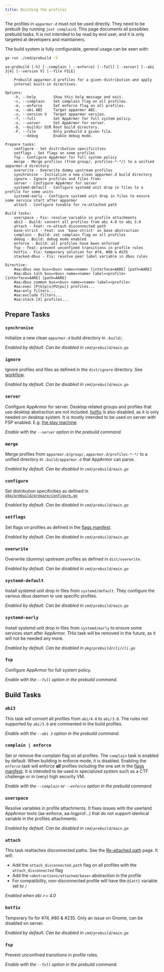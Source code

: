 ```yaml
---
title: Building the profiles
---
```


The profiles in `apparmor.d` must not be used directly. They need to be prebuilt (by running `just complain`). This page documents all possibles prebuild tasks. It is not intended to be read by end user, and it is only targeted at developers and maintainers.

The build system is fully configurable, general usage can be seen with:
```sh
go run ./cmd/prebuild -h
```

```
aa-prebuild [-h] [--complain | --enforce] [--full] [--server] [--abi 3|4] [--version V] [--file FILE]

    Prebuild apparmor.d profiles for a given distribution and apply
    internal built-in directives.

Options:
    -h, --help        Show this help message and exit.
    -c, --complain    Set complain flag on all profiles.
    -e, --enforce     Set enforce flag on all profiles.
    -a, --abi ABI     Target apparmor ABI.
    -v, --version V   Target apparmor version.
    -f, --full        Set AppArmor for full system policy.
    -s, --server      Set AppArmor for server.
    -b, --buildir DIR Root build directory.
    -F, --file        Only prebuild a given file.
        --debug       Enable debug mode.

Prepare tasks:
    configure - Set distribution specificities
    setflags - Set flags on some profiles
    fsp - Configure AppArmor for full system policy
    merge - Merge profiles (from group/, profiles-*-*/) to a unified apparmor.d directory
    overwrite - Overwrite dummy upstream profiles
    synchronise - Initialize a new clean apparmor.d build directory
    ignore - Ignore profiles and files from:
    server - Configure AppArmor for server
    systemd-default - Configure systemd unit drop in files to a profile for some units
    systemd-early - Configure systemd unit drop in files to ensure some service start after apparmor
    attach - Configure tunable for re-attached path

Build tasks:
    userspace - Fix: resolve variable in profile attachments
    abi3 - Build: convert all profiles from abi 4.0 to abi 3.0
    attach - Feat: re-attach disconnected path
    base-strict - Feat: use 'base-strict' as base abstraction
    complain - Build: set complain flag on all profiles
    debug - Build: debug mode enabled
    enforce - Build: all profiles have been enforced
    fsp - Feat: prevent unconfined transitions in profile rules
    hotfix - Fix: temporary solution for #74, #80 & #235
    stacked-dbus - Fix: resolve peer label variable in dbus rules

Directive:
    #aa:dbus own bus=<bus> name=<name> [interface=AARE] [path=AARE]
    #aa:dbus talk bus=<bus> name=<name> label=<profile> [interface=AARE] [path=AARE]
    #aa:dbus common bus=<bus> name=<name> label=<profile>
    #aa:exec [P|U|p|u|PU|pu|] profiles...
    #aa:only filters...
    #aa:exclude filters...
    #aa:stack [X] profiles...
```

## Prepare Tasks

### **`synchronise`**

Initialize a new clean `apparmor.d` build directory in `.build/`.

*Enabled by default. Can be disabled in `cmd/prebuild/main.go`*

### **`ignore`**

Ignore profiles and files as defined in the `dist/ignore` directory. See [workflow](workflow.md#ignore-profiles).

*Enabled by default. Can be disabled in `cmd/prebuild/main.go`*

### **`server`**

Configure AppArmor for server. Desktop related groups and profiles that use desktop abstraction are not included. [hotfix](#hotfix) is also disabled, as it is only needed on desktop system. It is mostly intended to be used on server with FSP enabled. E.g: [the play machine](https://github.com/roddhjav/play).

*Enable with the `--server` option in the prebuild command.*

### **`merge`**

Merge profiles from `apparmor.d/group/`, `apparmor.d/profiles-*-*/` to a unified directory in `.build/apparmor.d` that AppArmor can parse.

*Enabled by default. Can be disabled in `cmd/prebuild/main.go`*

### **`configure`**

Set distribution specificities as defined in [`pkg/prebuild/prepare/configure.go`](https://github.com/roddhjav/apparmor.d/blob/main/pkg/prebuild/prepare/configure.go)

*Enabled by default. Can be disabled in `cmd/prebuild/main.go`*

### **`setflags`**

Set flags on profiles as defined in the [flags manifest](workflow.md#profile-flags).

*Enabled by default. Can be disabled in `cmd/prebuild/main.go`*

### **`overwrite`**

Overwrite (dummy) upstream profiles as defined in `dist/overwrite`.

*Enabled by default. Can be disabled in `cmd/prebuild/main.go`*

### **`systemd-default`**

Install systemd unit drop in files from `systemd/default`. They configure the various dbus daemon to use specific profiles.

*Enabled by default. Can be disabled in `cmd/prebuild/main.go`*

### **`systemd-early`**

Install systemd unit drop in files from `systemd/early` to ensure some services start after AppArmor. THis task will be removed in the future, as it will not be needed any more.

*Enabled by default. Can be disabled in `pkg/prebuild/cli/cli.go`*

### **`fsp`**

Configure AppArmor for full system policy.

*Enable with the `--full` option in the prebuild command.*


## Build Tasks

### **`abi3`**

This task will convert all profiles from `abi/4.0` to `abi/3.0`. The rules not supported by `abi/3.0` are commented in the build profiles.

*Enable with the `--abi 3` option in the prebuild command.*

### **`complain | enforce`**

Set or remove the complain flag on all profiles. The `complain` task is enabled by default. When building in enforce mode, it is disabled. Enabling the `enforce` task will enforce **all** profiles including the one set in the [flags manifest](workflow.md#profile-flags). It is intended to be used in specialized system such as a CTF challenge or in (very) high security VM. 

*Enable with the `--complain` or `--enforce` option in the prebuild command.*

### **`userspace`**

Resolve variables in profile attachments. It fixes issues with the userland AppArmor tools (aa-enforce, aa-logprof...) that do not support identical variable in the profiles attachments.

*Enabled by default. Can be disabled in `cmd/prebuild/main.go`*

### **`attach`**

This task reattaches disconnected paths. See the [Re-attached path](internal.md#re-attached-path) page. It will:

- Add the `attach_disconnected.path` flag on all profiles with the `attach_disconnected` flag
- Add the `<abstractions/attached/base>` abstraction in the profile
- For compatibility, non-disconnected profile will have the `@{att}` variable set to `/`

*Enabled when abi >= 4.0*

### **`hotfix`**

Temporary fix for #74, #80 & #235. Only an issue on Gnome, can be disabled on server.

*Enabled by default. Can be disabled in `cmd/prebuild/main.go`*

### **`fsp`**

Prevent unconfined transitions in profile rules.

*Enable with the `--full` option in the prebuild command.*
